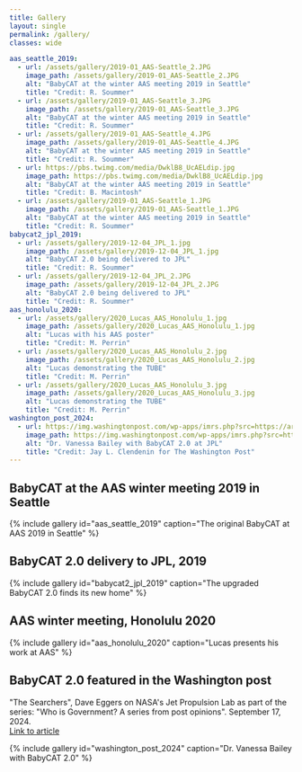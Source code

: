 ```yaml
---
title: Gallery
layout: single
permalink: /gallery/
classes: wide

aas_seattle_2019:
  - url: /assets/gallery/2019-01_AAS-Seattle_2.JPG
    image_path: /assets/gallery/2019-01_AAS-Seattle_2.JPG
    alt: "BabyCAT at the winter AAS meeting 2019 in Seattle"
    title: "Credit: R. Soummer"
  - url: /assets/gallery/2019-01_AAS-Seattle_3.JPG
    image_path: /assets/gallery/2019-01_AAS-Seattle_3.JPG
    alt: "BabyCAT at the winter AAS meeting 2019 in Seattle"
    title: "Credit: R. Soummer"
  - url: /assets/gallery/2019-01_AAS-Seattle_4.JPG
    image_path: /assets/gallery/2019-01_AAS-Seattle_4.JPG
    alt: "BabyCAT at the winter AAS meeting 2019 in Seattle"
    title: "Credit: R. Soummer"
  - url: https://pbs.twimg.com/media/DwklB8_UcAELdip.jpg
    image_path: https://pbs.twimg.com/media/DwklB8_UcAELdip.jpg
    alt: "BabyCAT at the winter AAS meeting 2019 in Seattle"
    title: "Credit: B. Macintosh"
  - url: /assets/gallery/2019-01_AAS-Seattle_1.JPG
    image_path: /assets/gallery/2019-01_AAS-Seattle_1.JPG
    alt: "BabyCAT at the winter AAS meeting 2019 in Seattle"
    title: "Credit: R. Soummer"
babycat2_jpl_2019:
  - url: /assets/gallery/2019-12-04_JPL_1.jpg
    image_path: /assets/gallery/2019-12-04_JPL_1.jpg
    alt: "BabyCAT 2.0 being delivered to JPL"
    title: "Credit: R. Soummer"
  - url: /assets/gallery/2019-12-04_JPL_2.JPG
    image_path: /assets/gallery/2019-12-04_JPL_2.JPG
    alt: "BabyCAT 2.0 being delivered to JPL"
    title: "Credit: R. Soummer"
aas_honolulu_2020:
  - url: /assets/gallery/2020_Lucas_AAS_Honolulu_1.jpg
    image_path: /assets/gallery/2020_Lucas_AAS_Honolulu_1.jpg
    alt: "Lucas with his AAS poster"
    title: "Credit: M. Perrin"
  - url: /assets/gallery/2020_Lucas_AAS_Honolulu_2.jpg
    image_path: /assets/gallery/2020_Lucas_AAS_Honolulu_2.jpg
    alt: "Lucas demonstrating the TUBE"
    title: "Credit: M. Perrin"
  - url: /assets/gallery/2020_Lucas_AAS_Honolulu_3.jpg
    image_path: /assets/gallery/2020_Lucas_AAS_Honolulu_3.jpg
    alt: "Lucas demonstrating the TUBE"
    title: "Credit: M. Perrin"
washington_post_2024:
  - url: https://img.washingtonpost.com/wp-apps/imrs.php?src=https://arc-anglerfish-washpost-prod-washpost.s3.amazonaws.com/public/DTNRX5YS6AE2SEU3PWMA7LPCSI.JPG&high_res=true&w=2048
    image_path: https://img.washingtonpost.com/wp-apps/imrs.php?src=https://arc-anglerfish-washpost-prod-washpost.s3.amazonaws.com/public/DTNRX5YS6AE2SEU3PWMA7LPCSI.JPG&high_res=true&w=2048
    alt: "Dr. Vanessa Bailey with BabyCAT 2.0 at JPL"
    title: "Credit: Jay L. Clendenin for The Washington Post"
---
```

## BabyCAT at the AAS winter meeting 2019 in Seattle

{% include gallery id="aas_seattle_2019" caption="The original BabyCAT at AAS 2019 in Seattle" %}

## BabyCAT 2.0 delivery to JPL, 2019

{% include gallery id="babycat2_jpl_2019" caption="The upgraded BabyCAT 2.0 finds its new home" %}

## AAS winter meeting, Honolulu 2020

{% include gallery id="aas_honolulu_2020" caption="Lucas presents his work at AAS" %}

## BabyCAT 2.0 featured in the Washington post

"The Searchers", Dave Eggers on NASA's Jet Propulsion Lab as part of the series: "Who is Government? A series from post opinions". September 17, 2024.  
[Link to article](https://www.washingtonpost.com/opinions/interactive/2024/dave-eggers-jet-propulsion-labo[…]yJ9.8yJ63U47Ml9Dgj5Rh_hv15OtmR-D6MeAEsN59PoIK7Q&itid=gfta)

{% include gallery id="washington_post_2024" caption="Dr. Vanessa Bailey with BabyCAT 2.0" %}
